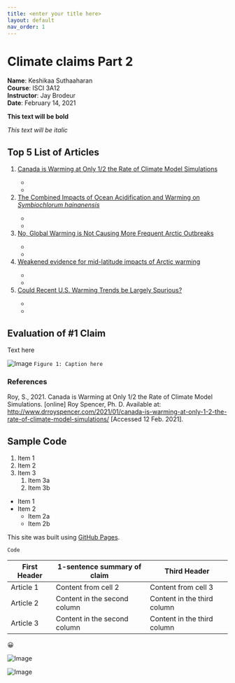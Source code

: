 ```yaml
---
title: <enter your title here>
layout: default
nav_order: 1
---
```

  
# Climate claims Part 2
**Name**: Keshikaa Suthaaharan  
**Course**: ISCI 3A12  
**Instructor**: Jay Brodeur   
**Date**: February 14, 2021   

<!-- Bolded text -->
**This text will be bold**

<!--Italicized text-->
*This text will be italic*

## **Top 5 List of Articles**
<!--Nested list with links-->
<ol>
  <li><a href = "http://www.drroyspencer.com/">Canada is Warming at Only 1/2 the Rate of Climate Model Simulations</a></li>
    <ul>
      <li></li>
      <li></li>
    </ul>
  <li><a href = "http://www.co2science.org/articles/V24/feb/a5.php">The Combined Impacts of Ocean Acidification and Warming on <i>Symbiochlorum hainanensis</i></a></li>
    <ul>
      <li></li>
      <li></li>
    </ul>
  </li>            <!-- Here's the closing </li> tag -->
  <li><a href = "https://wattsupwiththat.com/2019/11/11/no-global-warming-is-not-causing-more-frequent-arctic-outbreaks/">No, Global Warming is Not Causing More Frequent Arctic Outbreaks</a></li>
    <ul>
      <li></li>
      <li></li>
    </ul>
  </li>            <!-- Here's the closing </li> tag -->
  <li><a href = "https://wattsupwiththat.com/2021/02/10/journal-nature-refutes-piks-fantasy-rich-science-that-a-warmer-arctic-causes-extreme-cold-snaps/">Weakened evidence for mid-latitude impacts of Arctic warming</a></li>
    <ul>
      <li></li>
      <li></li>
    </ul>
  </li>            <!-- Here's the closing </li> tag -->
  <li><a href = "https://wattsupwiththat.com/2021/01/30/could-recent-u-s-warming-trends-be-largely-spurious/">Could Recent U.S. Warming Trends be Largely Spurious?</a></li>
    <ul>
      <li></li>
      <li></li>
    </ul>
  </li>            <!-- Here's the closing </li> tag -->
</ol>

## Evaluation of #1 Claim
Text here

![Image](http://www.drroyspencer.com/wp-content/uploads/FoS-Canada-temperature-blog-post-Fig01.jpg)
```Figure 1: Caption here```

### References
Roy, S., 2021. Canada is Warming at Only 1/2 the Rate of Climate Model Simulations. [online] Roy Spencer, Ph. D. Available at: <http://www.drroyspencer.com/2021/01/canada-is-warming-at-only-1-2-the-rate-of-climate-model-simulations/> [Accessed 12 Feb. 2021].

## Sample Code
<!---Ordered list-->
1. Item 1
1. Item 2
1. Item 3
   1. Item 3a
   1. Item 3b

<!--  Bulleted/Ordered list -->
* Item 1
* Item 2
  * Item 2a
  * Item 2b


<!--Link to another website-->
This site was built using [GitHub Pages](https://pages.github.com/).

<!--Snippet of code -->
```
Code
```

<!--Table-->
First Header | 1-sentence summary of claim | Third Header
------------ | ------------- | -------------
Article 1 | Content from cell 2 | Content from cell 3
Article 2 | Content in the second column | Content in the third column
Article 3 | Content in the second column | Content in the third column



<!--Emoji, guide available here: https://github.com/ikatyang/emoji-cheat-sheet/blob/master/README.md#smileys--emotion-->
:grinning:

<!--Image from web; remember to get image address NOT link address-->
![Image](https://ehq-production-canada.imgix.net/projects/images/efd49858f243b8705a73022a549e1dee11c991e3/000/005/814/original/Tree_generic_graphic.jpg?auto=compress%2Cformat&w=1080)

<!--insert image hosted in GitHub repository-->
![Image](https://github.com/keshikaa122/climateclaims/blob/main/images/Tree.jpg)
